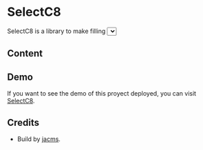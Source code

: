 # SelectC8
SelectC8 is a library to make filling <select> more user friendly.


## Content
 
 
## Demo
If you want to see the demo of this proyect deployed, you can visit [SelectC8](https://github.com/jacms/Select-C8).
 
 
## Credits
* Build by [jacms](https://github.com/jacms).
